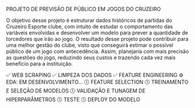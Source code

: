 PROJETO DE PREVISÃO DE PÚBLICO EM JOGOS DO CRUZEIRO

O objetivo desse projeto é estruturar dados históricos de partidas do Cruzeiro Esporte clube, com intuito de estudar o comportamento das variáveis envolvidas e desenvolver um modelo para prever a quantidade de torcedores que irão ao jogo. 
O resultado desse projeto pode contribuir para uma melhor gestão do clube, visto que conseguirá estimar o possível público de um jogo com antecedência. Assim, planejaria com mais precisão as questões do jogo, reduzindo seus custos e trazendo cada vez mais benefício para a instituição.

✅ WEB SCRAPING
✅ LIMPEZA DOS DADOS
✅ FEATURE ENGINEERING
⚙️ EDA: EM DESENVOLVIMENTO...
🕔 FEATURE SELECTION
🕔 TREINAMENTO E SELEÇÃO DE MODELOS
🕔 VALIDAÇÃO E TUNAGEM DE HIPERPARÂMETROS
🕔 TESTE
🕔 DEPLOY DO MODELO

